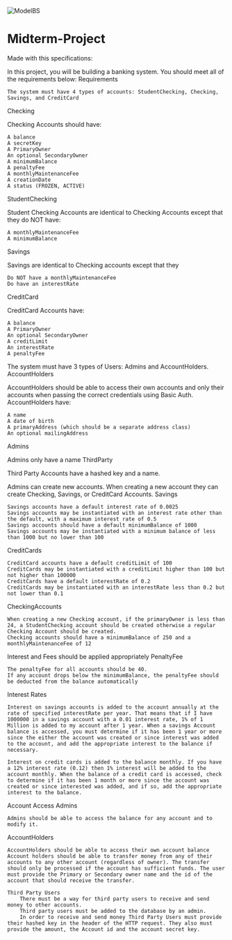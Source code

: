 ![ModelBS](src/main/BankingSystemModel.png)
# Midterm-Project

Made with this specifications:

In this project, you will be building a banking system. You should meet all of the requirements below:
Requirements

    The system must have 4 types of accounts: StudentChecking, Checking, Savings, and CreditCard

Checking

Checking Accounts should have:

    A balance
    A secretKey
    A PrimaryOwner
    An optional SecondaryOwner
    A minimumBalance
    A penaltyFee
    A monthlyMaintenanceFee
    A creationDate
    A status (FROZEN, ACTIVE)

StudentChecking

Student Checking Accounts are identical to Checking Accounts except that they do NOT have:

    A monthlyMaintenanceFee
    A minimumBalance

Savings

Savings are identical to Checking accounts except that they

    Do NOT have a monthlyMaintenanceFee
    Do have an interestRate

CreditCard

CreditCard Accounts have:

    A balance
    A PrimaryOwner
    An optional SecondaryOwner
    A creditLimit
    An interestRate
    A penaltyFee

The system must have 3 types of Users: Admins and AccountHolders.
AccountHolders

AccountHolders should be able to access their own accounts and only their accounts when passing the correct credentials using Basic Auth. AccountHolders have:

    A name
    A date of birth
    A primaryAddress (which should be a separate address class)
    An optional mailingAddress

Admins

Admins only have a name
ThirdParty

Third Party Accounts have a hashed key and a name.

Admins can create new accounts. When creating a new account they can create Checking, Savings, or CreditCard Accounts.
Savings

    Savings accounts have a default interest rate of 0.0025
    Savings accounts may be instantiated with an interest rate other than the default, with a maximum interest rate of 0.5
    Savings accounts should have a default minimumBalance of 1000
    Savings accounts may be instantiated with a minimum balance of less than 1000 but no lower than 100

CreditCards

    CreditCard accounts have a default creditLimit of 100
    CreditCards may be instantiated with a creditLimit higher than 100 but not higher than 100000
    CreditCards have a default interestRate of 0.2
    CreditCards may be instantiated with an interestRate less than 0.2 but not lower than 0.1

CheckingAccounts

    When creating a new Checking account, if the primaryOwner is less than 24, a StudentChecking account should be created otherwise a regular Checking Account should be created.
    Checking accounts should have a minimumBalance of 250 and a monthlyMaintenanceFee of 12

Interest and Fees should be applied appropriately
PenaltyFee

    The penaltyFee for all accounts should be 40.
    If any account drops below the minimumBalance, the penaltyFee should be deducted from the balance automatically

Interest Rates

    Interest on savings accounts is added to the account annually at the rate of specified interestRate per year. That means that if I have 1000000 in a savings account with a 0.01 interest rate, 1% of 1 Million is added to my account after 1 year. When a savings Account balance is accessed, you must determine if it has been 1 year or more since the either the account was created or since interest was added to the account, and add the appropriate interest to the balance if necessary.

    Interest on credit cards is added to the balance monthly. If you have a 12% interest rate (0.12) then 1% interest will be added to the account monthly. When the balance of a credit card is accessed, check to determine if it has been 1 month or more since the account was created or since interested was added, and if so, add the appropriate interest to the balance.

Account Access
Admins

    Admins should be able to access the balance for any account and to modify it.

AccountHolders

    AccountHolders should be able to access their own account balance
    Account holders should be able to transfer money from any of their accounts to any other account (regardless of owner). The transfer should only be processed if the account has sufficient funds. The user must provide the Primary or Secondary owner name and the id of the account that should receive the transfer.

    Third Party Users
        There must be a way for third party users to receive and send money to other accounts.
        Third party users must be added to the database by an admin.
        In order to receive and send money Third Party Users must provide their hashed key in the header of the HTTP request. They also must provide the amount, the Account id and the account secret key.
